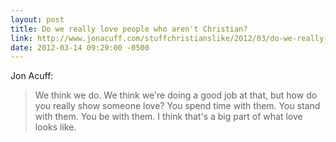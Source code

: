 ```yaml
---
layout: post
title: Do we really love people who aren't Christian?
link: http://www.jonacuff.com/stuffchristianslike/2012/03/do-we-really-love-people-who-arent-christian/
date: 2012-03-14 09:29:00 -0500
---
```


Jon Acuff:
> We think we do. We think we're doing a good job at that, but how do
> you really show someone love? You spend time with them. You stand with
> them. You be with them. I think that's a big part of what love looks
> like.

